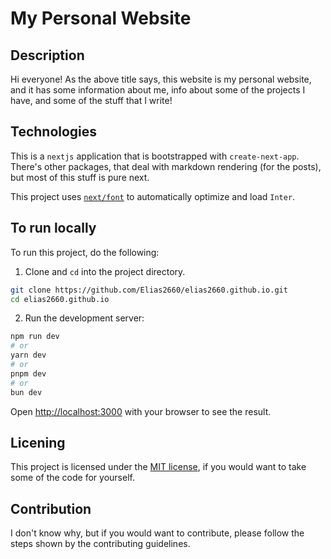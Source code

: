 # My Personal Website

## Description

Hi everyone! As the above title says, this website is my personal website, and it has some information about me, info about some of the projects I have, and some of the stuff that I write!

## Technologies

This is a `nextjs` application that is bootstrapped with `create-next-app`. There's other packages, that deal with markdown rendering (for the posts), but most of this stuff is pure next.

This project uses [`next/font`](https://nextjs.org/docs/app/building-your-application/optimizing/fonts) to automatically optimize and load `Inter`.

## To run locally

To run this project, do the following:

1. Clone and `cd` into the project directory.

```sh
git clone https://github.com/Elias2660/elias2660.github.io.git
cd elias2660.github.io
```

2. Run the development server:

```bash
npm run dev
# or
yarn dev
# or
pnpm dev
# or
bun dev
```

Open [http://localhost:3000](http://localhost:3000) with your browser to see the result.

## Licening

This project is licensed under the [MIT license](LICENSE), if you would want to take some of the code for yourself.

## Contribution

I don't know why, but if you would want to contribute, please follow the steps shown by the contributing guidelines.
